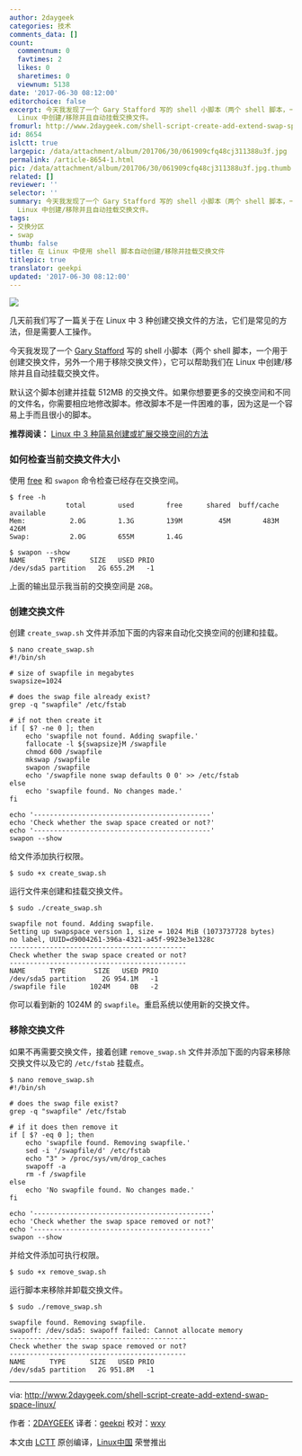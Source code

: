 ```yaml
---
author: 2daygeek
categories: 技术
comments_data: []
count:
  commentnum: 0
  favtimes: 2
  likes: 0
  sharetimes: 0
  viewnum: 5138
date: '2017-06-30 08:12:00'
editorchoice: false
excerpt: 今天我发现了一个 Gary Stafford 写的 shell 小脚本（两个 shell 脚本，一个用于创建交换文件，另外一个用于移除交换文件），它可以帮助我们在
  Linux 中创建/移除并且自动挂载交换文件。
fromurl: http://www.2daygeek.com/shell-script-create-add-extend-swap-space-linux/
id: 8654
islctt: true
largepic: /data/attachment/album/201706/30/061909cfq48cj311388u3f.jpg
permalink: /article-8654-1.html
pic: /data/attachment/album/201706/30/061909cfq48cj311388u3f.jpg.thumb.jpg
related: []
reviewer: ''
selector: ''
summary: 今天我发现了一个 Gary Stafford 写的 shell 小脚本（两个 shell 脚本，一个用于创建交换文件，另外一个用于移除交换文件），它可以帮助我们在
  Linux 中创建/移除并且自动挂载交换文件。
tags:
- 交换分区
- swap
thumb: false
title: 在 Linux 中使用 shell 脚本自动创建/移除并挂载交换文件
titlepic: true
translator: geekpi
updated: '2017-06-30 08:12:00'
---
```


![](/data/attachment/album/201706/30/061909cfq48cj311388u3f.jpg)


几天前我们写了一篇关于在 Linux 中 3 种创建交换文件的方法，它们是常见的方法，但是需要人工操作。


今天我发现了一个 [Gary Stafford](https://programmaticponderings.com/2013/12/19/scripting-linux-swap-space/) 写的 shell 小脚本（两个 shell 脚本，一个用于创建交换文件，另外一个用于移除交换文件），它可以帮助我们在 Linux 中创建/移除并且自动挂载交换文件。


默认这个脚本创建并挂载 512MB 的交换文件。如果你想要更多的交换空间和不同的文件名，你需要相应地修改脚本。修改脚本不是一件困难的事，因为这是一个容易上手而且很小的脚本。


**推荐阅读：** [Linux 中 3 种简易创建或扩展交换空间的方法](http://www.2daygeek.com/add-extend-increase-swap-space-memory-file-partition-linux/)


### 如何检查当前交换文件大小


使用 [free](http://www.2daygeek.com/free-command-to-check-memory-usage-statistics-in-linux/) 和 `swapon` 命令检查已经存在交换空间。



```
$ free -h
              total        used        free      shared  buff/cache   available
Mem:           2.0G        1.3G        139M         45M        483M        426M
Swap:          2.0G        655M        1.4G

$ swapon --show
NAME      TYPE      SIZE   USED PRIO
/dev/sda5 partition   2G 655.2M   -1

```

上面的输出显示我当前的交换空间是 `2GB`。


### 创建交换文件


创建 `create_swap.sh` 文件并添加下面的内容来自动化交换空间的创建和挂载。



```
$ nano create_swap.sh
#!/bin/sh

# size of swapfile in megabytes
swapsize=1024

# does the swap file already exist?
grep -q "swapfile" /etc/fstab

# if not then create it
if [ $? -ne 0 ]; then
    echo 'swapfile not found. Adding swapfile.'
    fallocate -l ${swapsize}M /swapfile
    chmod 600 /swapfile
    mkswap /swapfile
    swapon /swapfile
    echo '/swapfile none swap defaults 0 0' >> /etc/fstab
else
    echo 'swapfile found. No changes made.'
fi

echo '--------------------------------------------'
echo 'Check whether the swap space created or not?'
echo '--------------------------------------------'
swapon --show

```

给文件添加执行权限。



```
$ sudo +x create_swap.sh

```

运行文件来创建和挂载交换文件。



```
$ sudo ./create_swap.sh

swapfile not found. Adding swapfile.
Setting up swapspace version 1, size = 1024 MiB (1073737728 bytes)
no label, UUID=d9004261-396a-4321-a45f-9923e3e1328c
--------------------------------------------
Check whether the swap space created or not?
--------------------------------------------
NAME      TYPE       SIZE   USED PRIO
/dev/sda5 partition    2G 954.1M   -1
/swapfile file      1024M     0B   -2

```

你可以看到新的 1024M 的 `swapfile`。重启系统以使用新的交换文件。


### 移除交换文件


如果不再需要交换文件，接着创建 `remove_swap.sh` 文件并添加下面的内容来移除交换文件以及它的 `/etc/fstab` 挂载点。



```
$ nano remove_swap.sh
#!/bin/sh

# does the swap file exist?
grep -q "swapfile" /etc/fstab

# if it does then remove it
if [ $? -eq 0 ]; then
    echo 'swapfile found. Removing swapfile.'
    sed -i '/swapfile/d' /etc/fstab
    echo "3" > /proc/sys/vm/drop_caches
    swapoff -a
    rm -f /swapfile
else
    echo 'No swapfile found. No changes made.'
fi

echo '--------------------------------------------'
echo 'Check whether the swap space removed or not?'
echo '--------------------------------------------'
swapon --show

```

并给文件添加可执行权限。



```
$ sudo +x remove_swap.sh

```

运行脚本来移除并卸载交换文件。



```
$ sudo ./remove_swap.sh

swapfile found. Removing swapfile.
swapoff: /dev/sda5: swapoff failed: Cannot allocate memory
--------------------------------------------
Check whether the swap space removed or not?
--------------------------------------------
NAME      TYPE      SIZE   USED PRIO
/dev/sda5 partition   2G 951.8M   -1

```



---


via: <http://www.2daygeek.com/shell-script-create-add-extend-swap-space-linux/>


作者：[2DAYGEEK](http://www.2daygeek.com/author/2daygeek/) 译者：[geekpi](https://github.com/geekpi) 校对：[wxy](https://github.com/wxy)


本文由 [LCTT](https://github.com/LCTT/TranslateProject) 原创编译，[Linux中国](https://linux.cn/) 荣誉推出